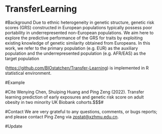 # TransferLearning


#Background
Due to ethnic heterogeneity in genetic structure, genetic risk scores (GRS) constructed in European populations typically possess poor portability in underrepresented non-European populations. We aim here to explore the predictive performance of the GRS for traits by exploiting existing knowledge of genetic similarity obtained from Europeans. In this work, we refer to the primary population (e.g. EUR) as the auxiliary population and the underrepresented population (e.g. AFR/EAS) as the target population

(https://github.com/BIOstatchen/Transfer-Learning) is implemented in R statistical environment.


#Example
















#Cite
Wenying Chen, Shuiping Huang and Ping Zeng (2022). Transfer learning prediction of early exposures and genetic risk score on adult obesity in two minority UK Biobank cohorts.$$$#



#Contact
We are very grateful to any questions, comments, or bugs reports; and please contact Ping Zeng via zpstat@xzhmu.edu.cn.


#Update
